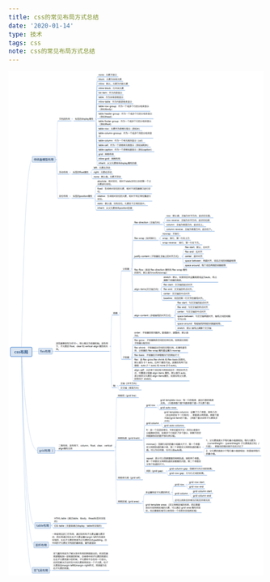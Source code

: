```yaml
---
title: css的常见布局方式总结
date: '2020-01-14'
type: 技术
tags: css
note: css的常见布局方式总结
---
```

<img src="../../images/css布局.png">
